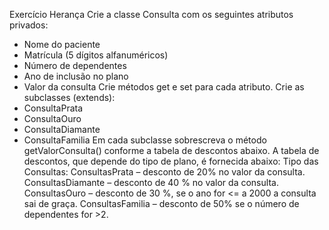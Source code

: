 Exercício Herança
Crie a classe Consulta com os seguintes atributos privados:
- Nome do paciente
- Matrícula (5 dígitos alfanuméricos)
- Número de dependentes
- Ano de inclusão no plano
- Valor da consulta
Crie métodos get e set para cada atributo.
Crie as subclasses (extends):
- ConsultaPrata
- ConsultaOuro
- ConsultaDiamante
- ConsultaFamilia
Em cada subclasse sobrescreva o método getValorConsulta() conforme a tabela de descontos
abaixo.
A tabela de descontos, que depende do tipo de plano, é fornecida abaixo:
Tipo das Consultas:
ConsultasPrata – desconto de 20% no valor da consulta.
ConsultasDiamante – desconto de 40 % no valor da consulta.
ConsultasOuro – desconto de 30 %, se o ano for <= a 2000 a consulta sai de graça.
ConsultasFamilia – desconto de 50% se o número de dependentes for >2.